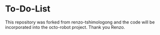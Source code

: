 # To-Do-List

This repository was forked from renzo-tshimologong and the code will be incorporated into the octo-robot project.
Thank you Renzo.
